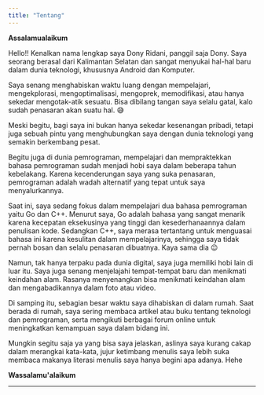 ```yaml
---
title: "Tentang"
---
```


**Assalamualaikum** 

Hello!! Kenalkan nama lengkap saya Dony Ridani, panggil saja Dony. Saya seorang berasal dari Kalimantan Selatan dan sangat menyukai hal-hal baru dalam dunia teknologi, khususnya Android dan Komputer.

Saya senang menghabiskan waktu luang dengan mempelajari, mengekplorasi, mengoptimalisasi, mengoprek, memodifikasi, atau hanya sekedar mengotak-atik sesuatu. Bisa dibilang tangan saya selalu gatal, kalo sudah penasaran akan suatu hal. 😅

Meski begitu, bagi saya ini bukan hanya sekedar kesenangan pribadi, tetapi juga sebuah pintu yang menghubungkan saya dengan dunia teknologi yang semakin berkembang pesat.

Begitu juga di dunia pemrograman, mempelajari dan mempraktekkan bahasa pemrograman sudah menjadi hobi saya dalam beberapa tahun kebelakang. Karena kecenderungan saya yang suka penasaran, pemrograman adalah wadah alternatif yang tepat untuk saya menyalurkannya.

Saat ini, saya sedang fokus dalam mempelajari dua bahasa pemrograman yaitu Go dan C++. Menurut saya, Go adalah bahasa yang sangat menarik karena kecepatan eksekusinya yang tinggi dan kesederhanaannya dalam penulisan kode. Sedangkan C++, saya merasa tertantang untuk menguasai bahasa ini karena kesulitan dalam mempelajarinya, sehingga saya tidak pernah bosan dan selalu penasaran dibuatnya. Kaya sama dia 😉

Namun, tak hanya terpaku pada dunia digital, saya juga memiliki hobi lain di luar itu. Saya juga senang menjelajahi tempat-tempat baru dan menikmati keindahan alam. Rasanya menyenangkan bisa menikmati keindahan alam dan mengabadikannya dalam foto atau video.

Di samping itu, sebagian besar waktu saya dihabiskan di dalam rumah. Saat berada di rumah, saya sering membaca artikel atau buku tentang teknologi dan pemrograman, serta mengikuti berbagai forum online untuk meningkatkan kemampuan saya dalam bidang ini.

Mungkin segitu saja ya yang bisa saya jelaskan, aslinya saya kurang cakap dalam merangkai kata-kata, jujur ketimbang menulis saya lebih suka membaca makanya literasi menulis saya hanya begini apa adanya. Hehe

**Wassalamu'alaikum** 

---
